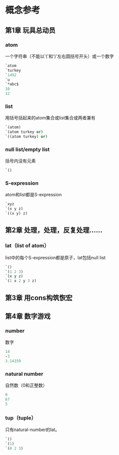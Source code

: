 # 概念参考  

## 第1章 玩具总动员  

### atom  
一个字符串（不能以'('和')'左右圆括号开头）或一个数字  
```scheme
`atom
`turkey
`1492
`u
`*abc$
10
12
```

### list  
用括号括起来的atom集合或list集合或两者兼有  
```scheme
`(atom)
`(atom turkey or)
`((atom turkey) or)
```

### null list/empty list  
括号内没有元素  
```scheme
`()
```

### S-expression  
atom和list都是S-expression  
```scheme
`xyz
`(x y z)
`((x y) z)
```

## 第2章 处理，处理，反复处理……

### lat（list of atom）
list中的每个S-expression都是原子，lat包括null list  
```scheme
`()
`(1 2 3)
`(x y z)
`(1 x 2 y 3 z)
```

## 第3章 用cons构筑恢宏

## 第4章 数字游戏

### number
数字
```scheme
14
-3
3.14159
```

### natural number
自然数（0和正整数）
```scheme
0
67
5
```

### tup（tuple）
只有natural-number的lat。
```scheme
`()
`(1)
`(0 2 3)
```